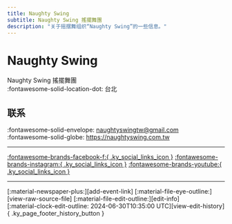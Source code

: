 ```yaml
---
title: Naughty Swing
subtitle: Naughty Swing 搖擺舞團
description: "关于摇摆舞组织“Naughty Swing”的一些信息。"
---
```


# Naughty Swing

Naughty Swing 搖擺舞團  
:fontawesome-solid-location-dot: 台北  


## 联系

:fontawesome-solid-envelope: <naughtyswingtw@gmail.com>  
:fontawesome-solid-globe: <https://naughtyswing.com.tw>  

---

 [:fontawesome-brands-facebook-f:{ .ky_social_links_icon }](https://www.facebook.com/nsintaiwan) [:fontawesome-brands-instagram:{ .ky_social_links_icon }](https://instagram.com/naughtyswing) [:fontawesome-brands-youtube:{ .ky_social_links_icon }](https://youtube.com/naughtyswing)

---

<div class="ky_page_footer" markdown>
<div class="ky_page_footer_trailing" markdown="span">
[:material-newspaper-plus:][add-event-link]
[:material-file-eye-outline:][view-raw-source-file]
[:material-file-edit-outline:][edit-info]
</div>
<div class="ky_page_footer_leading" markdown="span">
[:material-clock-edit-outline: 2024-06-30T10:35:00 UTC][view-edit-history]{ .ky_page_footer_history_button }
</div>
</div>

[add-event-link]: https://github.com/swingdance/events/issues/new?assignees=&labels=add+event&projects=&template=02-add_entity.yml&title=%5Bzh_TW%5D%20Add%20Event%3A%20%3CName%3E&region=zh_TW&province=Taipei&city=Taipei&org_id=naughty-swing "添加活动"
[view-raw-source-file]: https://github.com/swingdance/orgs/blob/main/zh_TW/naughty-swing.json "查看原始源文件"
[edit-info]: https://github.com/swingdance/orgs/issues/new?assignees=&labels=update+org&projects=&template=03-update_entity.yml&title=%5Bzh_TW%5D%20Update%20Org%3A%20Naughty%20Swing&region=zh_TW&id=naughty-swing&name=Naughty%20Swing "编辑信息"

[view-edit-history]: https://github.com/swingdance/orgs/commits/main/zh_TW/naughty-swing.json "查看编辑历史"

